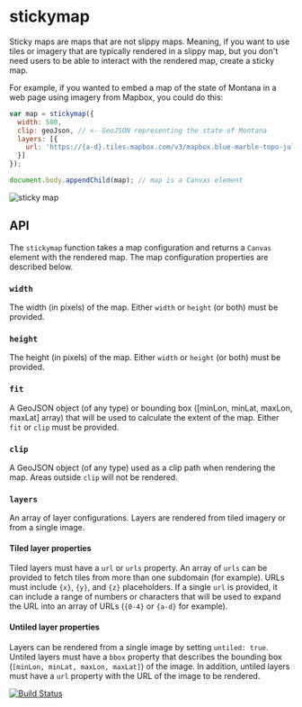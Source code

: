# stickymap

Sticky maps are maps that are not slippy maps.  Meaning, if you want to use tiles or imagery that are typically rendered in a slippy map, but you don't need users to be able to interact with the rendered map, create a sticky map.

For example, if you wanted to embed a map of the state of Montana in a web page using imagery from Mapbox, you could do this:

```js
var map = stickymap({
  width: 500,
  clip: geoJson, // <- GeoJSON representing the state of Montana
  layers: [{
    url: 'https://{a-d}.tiles.mapbox.com/v3/mapbox.blue-marble-topo-jul/{z}/{x}/{y}.png'
  }]
});

document.body.appendChild(map); // map is a Canvas element
```
![sticky map](https://cloud.githubusercontent.com/assets/41094/22658668/230c3834-ec58-11e6-8cc4-99314378075f.png)

## API

The `stickymap` function takes a map configuration and returns a `Canvas` element with the rendered map.  The map configuration properties are described below.

### `width`

The width (in pixels) of the map.  Either `width` or `height` (or both) must be provided.

### `height`

The height (in pixels) of the map.  Either `width` or `height` (or both) must be provided.

### `fit`

A GeoJSON object (of any type) or bounding box ([minLon, minLat, maxLon, maxLat] array) that will be used to calculate the extent of the map.  Either `fit` or `clip` must be provided.

### `clip`

A GeoJSON object (of any type) used as a clip path when rendering the map.  Areas outside `clip` will not be rendered.

### `layers`

An array of layer configurations.  Layers are rendered from tiled imagery or from a single image.

#### Tiled layer properties

Tiled layers must have a `url` or `urls` property.  An array of `urls` can be provided to fetch tiles from more than one subdomain (for example).  URLs must include `{x}`, `{y}`, and `{z}` placeholders.  If a single `url` is provided, it can include a range of numbers or characters that will be used to expand the URL into an array of URLs (`{0-4}` or `{a-d}` for example).

#### Untiled layer properties

Layers can be rendered from a single image by setting `untiled: true`.  Untiled layers must have a `bbox` property that describes the bounding box (`[minLon, minLat, maxLon, maxLat]`) of the image.  In addition, untiled layers must have a `url` property with the URL of the image to be rendered.


[![Build Status](https://travis-ci.org/tschaub/stickymap.svg?branch=master)](https://travis-ci.org/tschaub/stickymap)

